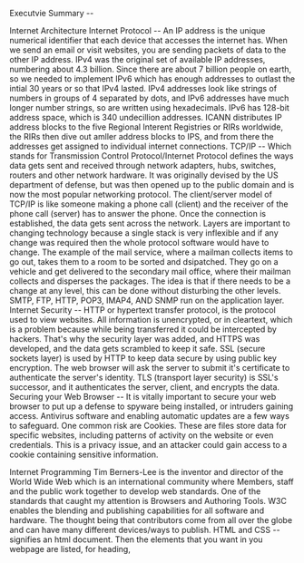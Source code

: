 Executvie Summary --

Internet Architecture
Internet Protocol -- An IP address is the unique numerical identifier that each device that accesses the internet has. When we send an email or visit websites, you are sending packets of data to the other IP address. IPv4 was the original set of available IP addresses, numbering about 4.3 billion. Since there are about 7 billion people on earth, so we needed to implement IPv6 which has enough addresses to outlast the intial 30 years or so that IPv4 lasted. IPv4 addresses look like strings of numbers in groups of 4 separated by dots, and IPv6 addresses have much longer number strings, so are written using hexadecimals. IPv6 has 128-bit address space, which is 340 undecillion addresses. ICANN distributes IP address blocks to the five Regional Interent Registries or RIRs worldwide, the RIRs then dive out amller address blocks to IPS, and from there the addresses get assigned to individual internet connections.
TCP/IP -- Which stands for Transmission Control Protocol/Internet Protocol defines the ways data gets sent and received through network adapters, hubs, switches, routers and other network hardware. It was originally devised by the US department of defense, but was then opened up to the public domain and is now the most popular networking protocol. The client/server model of TCP/IP is like someone making a phone call (client) and the receiver of the phone call (server) has to answer the phone. Once the connection is established, the data gets sent across the network. Layers are important to changing technology because a single stack is very inflexible and if any change was required then the whole protocol software would have to change. The example of the mail service, where a mailman collects items to go out, takes them to a room to be sorted and dsipatched. They go on a vehicle and get delivered to the secondary mail office, where their mailman collects and disperses the packages.  The idea is that if there needs to be a change at any level, this can be done without disturbing the other levels. SMTP, FTP, HTTP, POP3, IMAP4, AND SNMP run on the application layer.
Internet Security -- HTTP or hypertext transfer protocol, is the protocol used to view websites. All information is unencrypted, or in cleartext, which is a problem because while being transferred it could be intercepted by hackers. That's why the security layer was added, and HTTPS was developed, and the data gets scrambled to keep it safe. SSL (secure sockets layer) is used by HTTP to keep data secure by using public key encryption. The web browser will ask the server to submit it's certificate to authenticate the server's identity. TLS (transport layer security) is SSL's successor, and it authenticates the server, client, and encrypts the data.
Securing your Web Browser -- It is vitally important to secure your web browser to put up a defense to spyware being installed, or intruders gaining access. Antivirus software and enabling automatic updates are a few ways to safeguard. One common risk are Cookies. These are files store data for specific websites, including patterns of activity on the website or even credentials. This is a privacy issue, and an attacker could gain access to a cookie containing sensitive information.

Internet Programming
Tim Berners-Lee is the inventor and director of the World Wide Web which is an international community where Members, staff and the public work together to develop web standards. One of the standards that caught my attention is Browsers and Authoring Tools. W3C enables the blending and publishing capabilities for all software and hardware. The thought being that contributors come from all over the globe and can have many different devices/ways to publish.
HTML and CSS -- <!DOCTYPE html> signifies an html document. Then the elements that you want in you webpage are listed, <head> for heading, <style> to add color or change font. The <h1> and </h1> enclose the heading, <p> and </p> enclose the paragraph, and <a href - </a> enclose the link path. I just wanted to create a colorful, happy site that you can find motivational tools on.
HTML and XML --  XML does not do anything, it is simply a carrier for data. HTML actually displays data.  XML allows the user to create whatever tags they want to use, they are not defined.  HTML has predefined tags, <p> for paragraph, <h1> for the first heading, etc. XML makes data sharing, platform changes, and upgrades simpler because the data is in plain text.
  
